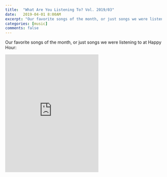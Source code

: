 ```yaml
---
title:  "What Are You Listening To? Vol. 2019/03"
date:   2019-04-01 8:00AM
excerpt: "Our favorite songs of the month, or just songs we were listening to at Happy Hour."
categories: [music]
comments: false
---
```


Our favorite songs of the month, or just songs we were listening to at Happy Hour:

<iframe src="https://open.spotify.com/embed/user/augustlights/playlist/19kAdoiwnxxvUQt5tuwGvM" width="300" height="380" frameborder="0" allowtransparency="true" allow="encrypted-media"></iframe>